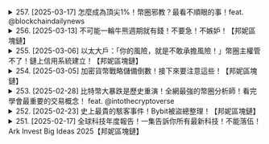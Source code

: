 <details>
<summary>257. [2025-03-17] 怎麼成為頂尖1%！幣圈邪教？最看不順眼的事！feat. @blockchaindailynews</summary><br>

<a href="https://www.youtube.com/watch?v=mlQqwTTtUNM" target="_blank">
    <img src="https://img.youtube.com/vi/mlQqwTTtUNM/maxresdefault.jpg" 
        alt="[Youtube]" width="200">
</a>

# 怎麼成為頂尖1%！幣圈邪教？最看不順眼的事！feat. @blockchaindailynews


</details>

<details>
<summary>256. [2025-03-13] 不可能一輪牛熊週期就有錢！不要急！不嫉妒！【邦妮區塊鏈】</summary><br>

<a href="https://www.youtube.com/watch?v=ermsw0U-QJY" target="_blank">
    <img src="https://img.youtube.com/vi/ermsw0U-QJY/maxresdefault.jpg" 
        alt="[Youtube]" width="200">
</a>

# 不可能一輪牛熊週期就有錢！不要急！不嫉妒！【邦妮區塊鏈】


</details>

<details>
<summary>255. [2025-03-06] 以太大戶：「你的風險，就是不敢承擔風險！」幣圈主權管不了！鏈上信用系統建立！【邦妮區塊鏈】</summary><br>

<a href="https://www.youtube.com/watch?v=O4tZehhipZs" target="_blank">
    <img src="https://img.youtube.com/vi/O4tZehhipZs/maxresdefault.jpg" 
        alt="[Youtube]" width="200">
</a>

# 以太大戶：「你的風險，就是不敢承擔風險！」幣圈主權管不了！鏈上信用系統建立！【邦妮區塊鏈】


</details>

<details>
<summary>254. [2025-03-05] 加密貨幣戰略儲備倒數！接下來要注意這些！【邦妮區塊鏈】</summary><br>

<a href="https://www.youtube.com/watch?v=iMZpfWoY7Us" target="_blank">
    <img src="https://img.youtube.com/vi/iMZpfWoY7Us/maxresdefault.jpg" 
        alt="[Youtube]" width="200">
</a>

# 加密貨幣戰略儲備倒數！接下來要注意這些！【邦妮區塊鏈】


</details>

<details>
<summary>253. [2025-02-28] 比特幣大暴跌是歷史重演！全網最強的幣圈分析師！看完學會最重要的交易概念！ feat. @intothecryptoverse</summary><br>

<a href="https://www.youtube.com/watch?v=LOUOIvc2V1g" target="_blank">
    <img src="https://img.youtube.com/vi/LOUOIvc2V1g/maxresdefault.jpg" 
        alt="[Youtube]" width="200">
</a>

# 比特幣大暴跌是歷史重演！全網最強的幣圈分析師！看完學會最重要的交易概念！ feat. @intothecryptoverse


</details>

<details>
<summary>252. [2025-02-23] 史上最貴的駭客事件！Bybit被盜總整理！【邦妮區塊鏈】</summary><br>

<a href="https://www.youtube.com/watch?v=WxCWPuOpkKg" target="_blank">
    <img src="https://img.youtube.com/vi/WxCWPuOpkKg/maxresdefault.jpg" 
        alt="[Youtube]" width="200">
</a>

# 史上最貴的駭客事件！Bybit被盜總整理！【邦妮區塊鏈】


</details>

<details>
<summary>251. [2025-02-17] 全球科技年度報告！一集告訴你所有最新科技！不能落伍！Ark Invest Big Ideas 2025【邦妮區塊鏈】</summary><br>

<a href="https://www.youtube.com/watch?v=h6KyJPUVZ1w" target="_blank">
    <img src="https://img.youtube.com/vi/h6KyJPUVZ1w/maxresdefault.jpg" 
        alt="[Youtube]" width="200">
</a>

# 全球科技年度報告！一集告訴你所有最新科技！不能落伍！Ark Invest Big Ideas 2025【邦妮區塊鏈】


</details>

